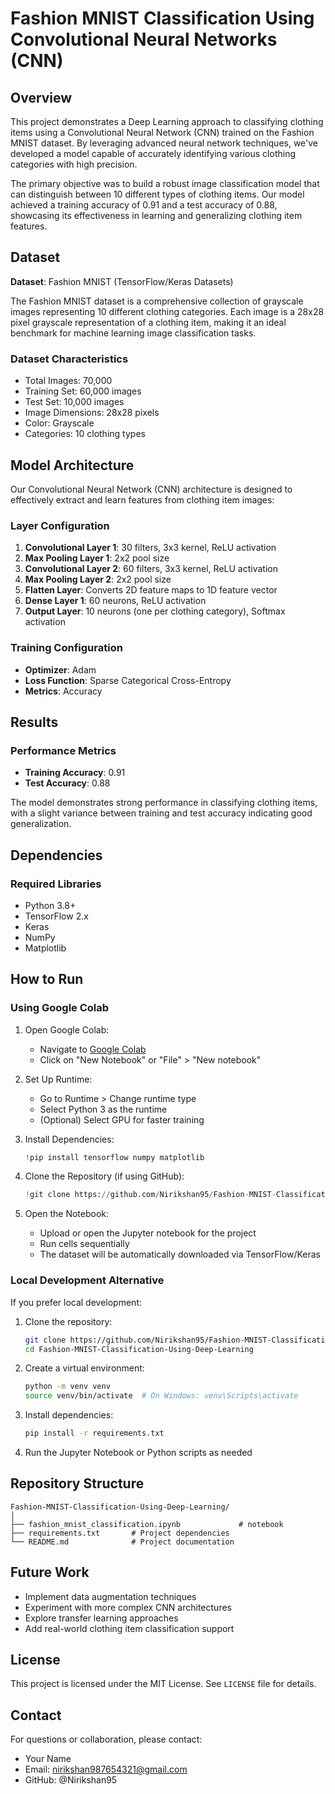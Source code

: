 # Fashion MNIST Classification Using Convolutional Neural Networks (CNN)

## Overview

This project demonstrates a Deep Learning approach to classifying clothing items using a Convolutional Neural Network (CNN) trained on the Fashion MNIST dataset. By leveraging advanced neural network techniques, we've developed a model capable of accurately identifying various clothing categories with high precision.

The primary objective was to build a robust image classification model that can distinguish between 10 different types of clothing items. Our model achieved a training accuracy of 0.91 and a test accuracy of 0.88, showcasing its effectiveness in learning and generalizing clothing item features.

## Dataset

**Dataset**: Fashion MNIST (TensorFlow/Keras Datasets)

The Fashion MNIST dataset is a comprehensive collection of grayscale images representing 10 different clothing categories. Each image is a 28x28 pixel grayscale representation of a clothing item, making it an ideal benchmark for machine learning image classification tasks.

### Dataset Characteristics
- Total Images: 70,000
- Training Set: 60,000 images
- Test Set: 10,000 images
- Image Dimensions: 28x28 pixels
- Color: Grayscale
- Categories: 10 clothing types

## Model Architecture

Our Convolutional Neural Network (CNN) architecture is designed to effectively extract and learn features from clothing item images:

### Layer Configuration
1. **Convolutional Layer 1**: 30 filters, 3x3 kernel, ReLU activation
2. **Max Pooling Layer 1**: 2x2 pool size
3. **Convolutional Layer 2**: 60 filters, 3x3 kernel, ReLU activation
4. **Max Pooling Layer 2**: 2x2 pool size
5. **Flatten Layer**: Converts 2D feature maps to 1D feature vector
6. **Dense Layer 1**: 60 neurons, ReLU activation
7. **Output Layer**: 10 neurons (one per clothing category), Softmax activation

### Training Configuration
- **Optimizer**: Adam
- **Loss Function**: Sparse Categorical Cross-Entropy
- **Metrics**: Accuracy

## Results

### Performance Metrics
- **Training Accuracy**: 0.91
- **Test Accuracy**: 0.88

The model demonstrates strong performance in classifying clothing items, with a slight variance between training and test accuracy indicating good generalization.

## Dependencies

### Required Libraries
- Python 3.8+
- TensorFlow 2.x
- Keras
- NumPy
- Matplotlib


## How to Run

### Using Google Colab

1. Open Google Colab:
   - Navigate to [Google Colab](https://colab.research.google.com/)
   - Click on "New Notebook" or "File" > "New notebook"

2. Set Up Runtime:
   - Go to Runtime > Change runtime type
   - Select Python 3 as the runtime
   - (Optional) Select GPU for faster training

3. Install Dependencies:
   ```python
   !pip install tensorflow numpy matplotlib
   ```

4. Clone the Repository (if using GitHub):
   ```python
   !git clone https://github.com/Nirikshan95/Fashion-MNIST-Classification-Using-Deep-Learning.git
   ```

5. Open the Notebook:
   - Upload or open the Jupyter notebook for the project
   - Run cells sequentially
   - The dataset will be automatically downloaded via TensorFlow/Keras

### Local Development Alternative

If you prefer local development:

1. Clone the repository:
   ```bash
   git clone https://github.com/Nirikshan95/Fashion-MNIST-Classification-Using-Deep-Learning.git
   cd Fashion-MNIST-Classification-Using-Deep-Learning
   ```

2. Create a virtual environment:
   ```bash
   python -m venv venv
   source venv/bin/activate  # On Windows: venv\Scripts\activate
   ```

3. Install dependencies:
   ```bash
   pip install -r requirements.txt
   ```

4. Run the Jupyter Notebook or Python scripts as needed

## Repository Structure
```
Fashion-MNIST-Classification-Using-Deep-Learning/
│
├── fashion_mnist_classification.ipynb             # notebook
├── requirements.txt       # Project dependencies
└── README.md              # Project documentation
```

## Future Work

- Implement data augmentation techniques
- Experiment with more complex CNN architectures
- Explore transfer learning approaches
- Add real-world clothing item classification support

## License

This project is licensed under the MIT License. See `LICENSE` file for details.

## Contact

For questions or collaboration, please contact:
- Your Name
- Email: nirikshan987654321@gmail.com
- GitHub: @Nirikshan95
